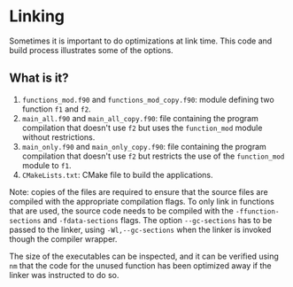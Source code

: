 # Linking

Sometimes it is important to do optimizations at link time.  This code and build process
illustrates some of the options.

## What is it?

1. `functions_mod.f90` and `functions_mod_copy.f90`: module defining two
   function `f1` and `f2`.
1. `main_all.f90` and `main_all_copy.f90`: file containing the program
   compilation that doesn't use `f2` but uses the `function_mod` module without
   restrictions.
1. `main_only.f90` and `main_only_copy.f90`: file containing the program
   compilation that doesn't use `f2` but restricts the use of the
  `function_mod` module to `f1`.
1. `CMakeLists.txt`: CMake file to build the applications.

Note: copies of the files are required to ensure that the source files
are compiled with the appropriate compilation flags.  To only link in
functions that are used, the source code needs to be compiled with
the `-ffunction-sections` and `-fdata-sections` flags.  The option
`--gc-sections` has to be passed to the linker, using `-Wl,--gc-sections`
when the linker is invoked though the compiler wrapper.

The size of the executables can be inspected, and it can be verified
using `nm` that the code for the unused function has been optimized
away if the linker was instructed to do so.
